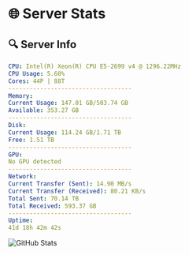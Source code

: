 # 🌐 Server Stats
## 🔍 Server Info
```yaml
CPU: Intel(R) Xeon(R) CPU E5-2699 v4 @ 1296.22MHz
CPU Usage: 5.60%
Cores: 44P | 88T
-----------------------------------
Memory:
Current Usage: 147.01 GB/503.74 GB
Available: 353.27 GB
-----------------------------------
Disk:
Current Usage: 114.24 GB/1.71 TB
Free: 1.51 TB
-----------------------------------
GPU:
No GPU detected
-----------------------------------
Network:
Current Transfer (Sent): 14.90 MB/s
Current Transfer (Received): 80.21 KB/s
Total Sent: 70.14 TB
Total Received: 593.37 GB
-----------------------------------
Uptime:
41d 18h 42m 42s
```
![GitHub Stats](https://img.shields.io/badge/Updated-2025-04-18_16:05:31-blue)